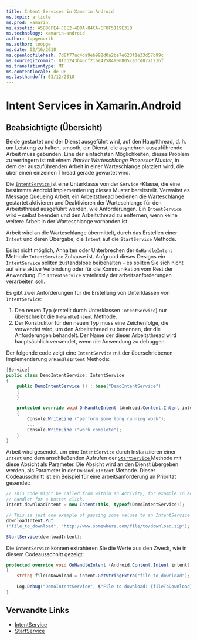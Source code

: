 ```yaml
---
title: Intent Services in Xamarin.Android
ms.topic: article
ms.prod: xamarin
ms.assetid: A5B86FE4-C8E2-4B0A-84CA-EF8F5119E31B
ms.technology: xamarin-android
author: topgenorth
ms.author: toopge
ms.date: 02/16/2018
ms.openlocfilehash: 7d8f77ac4da9eb992d0a2be7e623f1e33d57b99c
ms.sourcegitcommit: 0fdb243b46cf21be47584900805cadcd077121bf
ms.translationtype: MT
ms.contentlocale: de-DE
ms.lasthandoff: 03/12/2018
---
```

# <a name="intent-services-in-xamarinandroid"></a>Intent Services in Xamarin.Android

## <a name="intent-services-overview"></a>Beabsichtigte (Übersicht)

Beide gestartet und der Dienst ausgeführt wird, auf den Hauptthread, d. h. um Leistung zu halten, smooth, ein Dienst, die asynchron auszuführende Arbeit muss gebunden. Eine der einfachsten Möglichkeiten, dieses Problem zu verringern ist mit einem _Worker Warteschlange Prozessor Muster_, in dem der auszuführenden Arbeit in einer Warteschlange platziert wird, die über einen einzelnen Thread gerade gewartet wird. 

Die [ `IntentService` ](https://developer.xamarin.com/api/type/Android.App.IntentService/) ist eine Unterklasse von der `Service` -Klasse, die eine bestimmte Android Implementierung dieses Muster bereitstellt. Verwaltet es Message Queueing Arbeit, ein Arbeitsthread bedienen die Warteschlange gestartet aktivieren und Deaktivieren der Warteschlange für den Arbeitsthread ausgeführt werden, wie Anforderungen. Ein `IntentService` wird – selbst beenden und den Arbeitsthread zu entfernen, wenn keine weitere Arbeit in der Warteschlange vorhanden ist.
 
Arbeit wird an die Warteschlange übermittelt, durch das Erstellen einer `Intent` und deren Übergabe, die `Intent` auf die `StartService` Methode.

Es ist nicht möglich, Anhalten oder Unterbrechen der `OnHandleIntent` Methode `IntentService` Zuhause ist. Aufgrund dieses Designs ein `IntentService` sollten zustandslose beibehalten &ndash; es sollten Sie sich nicht auf eine aktive Verbindung oder für die Kommunikation vom Rest der Anwendung. Ein `IntentService` statelessly der arbeitsanforderungen verarbeiten soll.

Es gibt zwei Anforderungen für die Erstellung von Unterklassen von `IntentService`:

1. Den neuen Typ (erstellt durch Unterklassen `IntentService`) nur überschreibt die `OnHandleIntent` Methode.
2. Der Konstruktor für den neuen Typ muss eine Zeichenfolge, die verwendet wird, um den Arbeitsthread zu benennen, der die Anforderungen behandelt. Der Name der dieser Arbeitsthread wird hauptsächlich verwendet, wenn die Anwendung zu debuggen.

Der folgende code zeigt eine `IntentService` mit der überschriebenen Implementierung `OnHandleIntent` Methode:

```csharp
[Service]
public class DemoIntentService: IntentService
{
    public DemoIntentService () : base("DemoIntentService")
    {
    }
    
    protected override void OnHandleIntent (Android.Content.Intent intent)
    {
        Console.WriteLine ("perform some long running work");
        ...
        Console.WriteLine ("work complete");
    }
}
```

Arbeit wird gesendet, um eine `IntentService` durch Instanziieren einer `Intent` und dem anschließenden Aufrufen der [ `StartService` ](https://developer.xamarin.com/api/member/Android.Content.Context.StartService/p/Android.Content.Intent/) Methode mit diese Absicht als Parameter. Die Absicht wird an den Dienst übergeben werden, als Parameter in der `OnHandleIntent` Methode. Dieser Codeausschnitt ist ein Beispiel für eine arbeitsanforderung an Priorität gesendet: 

```csharp
// This code might be called from within an Activity, for example in an event
// handler for a button click.
Intent downloadIntent = new Intent(this, typeof(DemoIntentService));

// This is just one example of passing some values to an IntentService via the Intent:
downloadIntent.Put
("file_to_download", "http://www.somewhere.com/file/to/download.zip");

StartService(downloadIntent);
```

Die `IntentService` können extrahieren Sie die Werte aus den Zweck, wie in diesem Codeausschnitt gezeigt:  

```csharp
protected override void OnHandleIntent (Android.Content.Intent intent)
{
    string fileToDownload = intent.GetStringExtra("file_to_download");
    
    Log.Debug("DemoIntentService", $"File to download: {fileToDownload}.");
}
```


## <a name="related-links"></a>Verwandte Links

- [IntentService](https://developer.xamarin.com/api/type/Android.App.IntentService/)
- [StartService](https://developer.xamarin.com/api/member/Android.Content.Context.StartService/p/Android.Content.Intent/)
